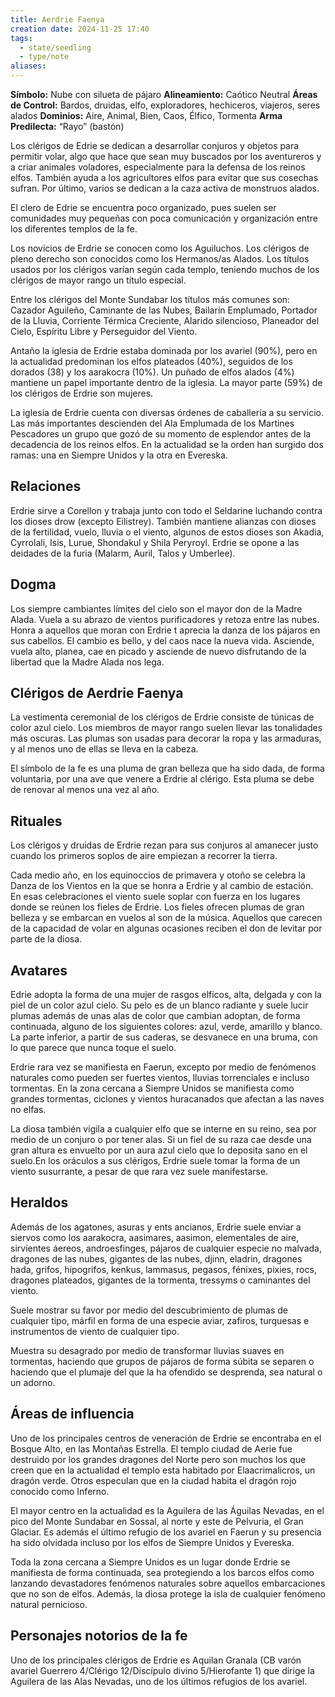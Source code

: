 ```yaml
---
title: Aerdrie Faenya
creation date: 2024-11-25 17:40
tags:
  - state/seedling
  - type/note
aliases:
---
```


**Símbolo:** Nube con silueta de pájaro
**Alineamiento:** Caótico Neutral
**Áreas de Control:** Bardos, druidas, elfo, exploradores, hechiceros, viajeros, seres alados
**Dominios:** Aire, Animal, Bien, Caos, Élfico, Tormenta
**Arma Predilecta:** “Rayo” (bastón)

Los clérigos de Edrie se dedican a desarrollar conjuros y objetos para permitir volar, algo que hace que sean muy buscados por los aventureros y a criar animales voladores, especialmente para la defensa de los reinos elfos. También ayuda a los agricultores elfos para evitar que sus cosechas sufran. Por último, varios se dedican a la caza activa de monstruos alados.

El clero de Edrie se encuentra poco organizado, pues suelen ser comunidades muy pequeñas con poca comunicación y organización entre los diferentes templos de la fe.

Los novicios de Erdrie se conocen como los Aguiluchos. Los clérigos de pleno derecho son conocidos como los Hermanos/as Alados. Los títulos usados por los clérigos varían según cada templo, teniendo muchos de los clérigos de mayor rango un título especial.

Entre los clérigos del Monte Sundabar los títulos más comunes son: Cazador Aguileño, Caminante de las Nubes, Bailarín Emplumado, Portador de la Lluvia, Corriente Térmica Creciente, Alarido silencioso, Planeador del Cielo, Espíritu Libre y Perseguidor del Viento.

Antaño la iglesia de Erdrie estaba dominada por los avariel (90%), pero en la actualidad predominan los elfos plateados (40%), seguidos de los dorados (38) y los aarakocra (10%). Un puñado de elfos alados (4%) mantiene un papel importante dentro de la iglesia. La mayor parte (59%) de los clérigos de Erdrie son mujeres.

La iglesia de Erdrie cuenta con diversas órdenes de caballería a su servicio. Las más importantes descienden del Ala Emplumada de los Martines Pescadores un grupo que gozó de su momento de esplendor antes de la decadencia de los reinos elfos. En la actualidad se la orden han surgido dos ramas: una en Siempre Unidos y la otra en Evereska.

## Relaciones

Erdrie sirve a Corellon y trabaja junto con todo el Seldarine luchando contra los dioses drow (excepto Eilistrey). También mantiene alianzas con dioses de la fertilidad, vuelo, lluvia o el viento, algunos de estos dioses son Akadia, Cyrrolali, Isis, Lurue, Shondakul y Shila Peryroyl. Erdrie se opone a las deidades de la furia (Malarm, Auril, Talos y Umberlee).

## Dogma

Los siempre cambiantes límites del cielo son el mayor don de la Madre Alada. Vuela a su abrazo de vientos purificadores y retoza entre las nubes. Honra a aquellos que moran con Erdrie t aprecia la danza de los pájaros en sus cabellos. El cambio es bello, y del caos nace la nueva vida. Asciende, vuela alto, planea, cae en picado y asciende de nuevo disfrutando de la libertad que la Madre Alada nos lega.

## Clérigos de Aerdrie Faenya

La vestimenta ceremonial de los clérigos de Erdrie consiste de túnicas de color azul cielo. Los miembros de mayor rango suelen llevar las tonalidades más oscuras. Las plumas son usadas para decorar la ropa y las armaduras, y al menos uno de ellas se lleva en la cabeza.

El símbolo de la fe es una pluma de gran belleza que ha sido dada, de forma voluntaria, por una ave que venere a Erdrie al clérigo. Esta pluma se debe de renovar al menos una vez al año.

## Rituales

Los clérigos y druidas de Erdrie rezan para sus conjuros al amanecer justo cuando los primeros soplos de aire empiezan a recorrer la tierra.

Cada medio año, en los equinoccios de primavera y otoño se celebra la Danza de los Vientos en la que se honra a Erdrie y al cambio de estación. En esas celebraciones el viento suele soplar con fuerza en los lugares donde se reúnen los fieles de Erdrie. Los fieles ofrecen plumas de gran belleza y se embarcan en vuelos al son de la música. Aquellos que carecen de la capacidad de volar en algunas ocasiones reciben el don de levitar por parte de la diosa.

## Avatares

Edrie adopta la forma de una mujer de rasgos elficos, alta, delgada y con la piel de un color azul cielo. Su pelo es de un blanco radiante y suele lucir plumas además de unas alas de color que cambian adoptan, de forma continuada, alguno de los siguientes colores: azul, verde, amarillo y blanco. La parte inferior, a partir de sus caderas, se desvanece en una bruma, con lo que parece que nunca toque el suelo.

Erdrie rara vez se manifiesta en Faerun, excepto por medio de fenómenos naturales como pueden ser fuertes vientos, lluvias torrenciales e incluso tormentas. En la zona cercana a Siempre Unidos se manifiesta como grandes tormentas, ciclones y vientos huracanados que afectan a las naves no elfas.

La diosa también vigila a cualquier elfo que se interne en su reino, sea por medio de un conjuro o por tener alas. Si un fiel de su raza cae desde una gran altura es envuelto por un aura azul cielo que lo deposita sano en el suelo.En los oráculos a sus clérigos, Erdrie suele tomar la forma de un viento susurrante, a pesar de que rara vez suele manifestarse.

## Heraldos

Además de los agatones, asuras y ents ancianos, Erdrie suele enviar a siervos como los aarakocra, aasimares, aasimon, elementales de aire, sirvientes áereos, androesfinges, pájaros de cualquier especie no malvada, dragones de las nubes, gigantes de las nubes, djinn, eladrin, dragones hada, grifos, hipogrifos, kenkus, lammasus, pegasos, fénixes, pixies, rocs, dragones plateados, gigantes de la tormenta, tressyms o caminantes del viento.

Suele mostrar su favor por medio del descubrimiento de plumas de cualquier tipo, márfil en forma de una especie aviar, zafiros, turquesas e instrumentos de viento de cualquier tipo.

Muestra su desagrado por medio de transformar lluvias suaves en tormentas, haciendo que grupos de pájaros de forma súbita se separen o haciendo que el plumaje del que la ha ofendido se desprenda, sea natural o un adorno.

## Áreas de influencia

Uno de los principales centros de veneración de Erdrie se encontraba en el Bosque Alto, en las Montañas Estrella. El templo ciudad de Aerie fue destruido por los grandes dragones del Norte pero son muchos los que creen que en la actualidad el templo esta habitado por Elaacrimalicros, un dragón verde. Otros especulan que en la ciudad habita el dragón rojo conocido como Inferno.

El mayor centro en la actualidad es la Aguilera de las Águilas Nevadas, en el pico del Monte Sundabar en Sossal, al norte y este de Pelvuria, el Gran Glaciar. Es además el último refugio de los avariel en Faerun y su presencia ha sido olvidada incluso por los elfos de Siempre Unidos y Evereska.

Toda la zona cercana a Siempre Unidos es un lugar donde Erdrie se manifiesta de forma continuada, sea protegiendo a los barcos elfos como lanzando devastadores fenómenos naturales sobre aquellos embarcaciones que no son de elfos. Además, la diosa protege la isla de cualquier fenómeno natural pernicioso.

## Personajes notorios de la fe

Uno de los principales clérigos de Erdrie es Aquilan Granala (CB varón avariel Guerrero 4/Clérigo 12/Discípulo divino 5/Hierofante 1) que dirige la Aguilera de las Alas Nevadas, uno de los últimos refugios de los avariel.